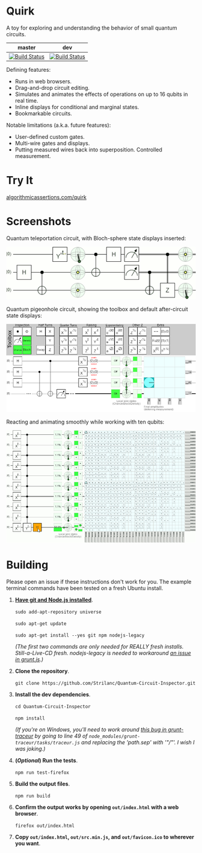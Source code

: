 # Quirk

A toy for exploring and understanding the behavior of small quantum circuits.

| master | dev |
|--------|-----|
| [![Build Status](https://travis-ci.org/Strilanc/Quantum-Circuit-Inspector.svg?branch=master)](https://travis-ci.org/Strilanc/Quantum-Circuit-Inspector)      | [![Build Status](https://travis-ci.org/Strilanc/Quantum-Circuit-Inspector.svg?branch=dev)](https://travis-ci.org/Strilanc/Quantum-Circuit-Inspector) |

Defining features:

- Runs in web browsers.
- Drag-and-drop circuit editing.
- Simulates and animates the effects of operations on up to 16 qubits in real time.
- Inline displays for conditional and marginal states.
- Bookmarkable circuits.

Notable limitations (a.k.a. future features):

- User-defined custom gates.
- Multi-wire gates and displays.
- Putting measured wires back into superposition. Controlled measurement.

# Try It

[algorithmicassertions.com/quirk](http://algorithmicassertions.com/quirk)

# Screenshots

Quantum teleportation circuit, with Bloch-sphere state displays inserted:

![Quantum teleportation](/README_TeleportationLoop.gif)

Quantum pigeonhole circuit, showing the toolbox and default after-circuit state displays:

![The Inspector](/README_Pigeonhole.png)

Reacting and animating smoothly while working with ten qubits:

![Ten qubits animation](/README_TenQubitsLoop.gif)

# Building

Please open an issue if these instructions don't work for you.
The example terminal commands have been tested on a fresh Ubuntu install.

1. **[Have git and Node.js installed](https://nodejs.org/en/download/)**.

    `sudo add-apt-repository universe`
    
    `sudo apt-get update`
    
    `sudo apt-get install --yes git npm nodejs-legacy`

    *(The first two commands are only needed for REALLY fresh installs. Still-a-Live-CD fresh. nodejs-legacy is needed
    to workaround [an issue in grunt.js](https://github.com/nodejs/node-v0.x-archive/issues/3911).)*

2. **Clone the repository**.

    `git clone https://github.com/Strilanc/Quantum-Circuit-Inspector.git`

3. **Install the dev dependencies**.

    `cd Quantum-Circuit-Inspector`
    
    `npm install`

    *(If you're on Windows, you'll need to work around
      [this bug in grunt-traceur](https://github.com/aaronfrost/grunt-traceur/issues/66) by going to line 49 of
      `node_modules/grunt-traceur/tasks/traceur.js` and replacing the 'path.sep' with '"/"'. I wish I was joking.)*

4. **(*Optional*) Run the tests**.

    `npm run test-firefox`

5. **Build the output files**.

    `npm run build`

6. **Confirm the output works by opening `out/index.html` with a web browser**.

    `firefox out/index.html`

7. **Copy `out/index.html`, `out/src.min.js`, and `out/favicon.ico` to wherever you want**.
